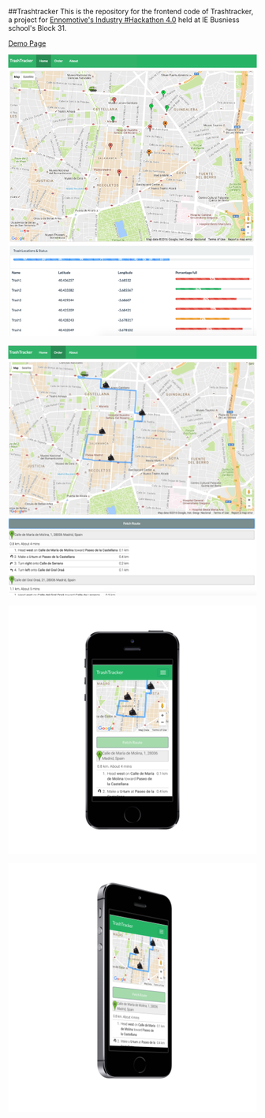 ##Trashtracker
This is the repository for the frontend code of Trashtracker, a project for [Ennomotive's Industry #Hackathon 4.0](http://www.ennomotive.com/hackathon/) held at IE Busniess school's Block 31.

[Demo Page](https://rawgit.com/Porco-Rosso/Trashtracker-Hackathon/master/index.html)

<img src="images/screen1.png">
<br><br>
<img src="images/screen2.png">
<br><br>
<img src="images/mockup/mockup1.png">
<br><br>
<img src="images/mockup/mockup2.png">
